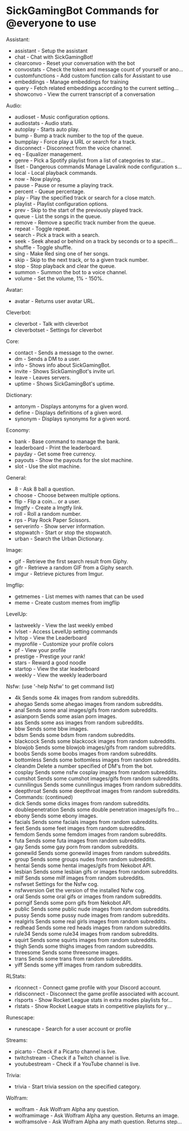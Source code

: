 # SickGamingBot Commands for @everyone to use

Assistant:
* assistant - Setup the assistant
* chat - Chat with SickGamingBot!
* clearconvo - Reset your conversation with the bot
* convostats - Check the token and message count of yourself or ano...
* customfunctions - Add custom function calls for Assistant to use
* embeddings - Manage embeddings for training
* query - Fetch related embeddings according to the current setting...
* showconvo - View the current transcript of a conversation

Audio:
* audioset - Music configuration options.
* audiostats - Audio stats.
* autoplay - Starts auto play.
* bump - Bump a track number to the top of the queue.
* bumpplay - Force play a URL or search for a track.
* disconnect - Disconnect from the voice channel.
* eq - Equalizer management.
* genre - Pick a Spotify playlist from a list of categories to star...
* llset - Dangerous commands Manage Lavalink node configuration s...
* local - Local playback commands.
* now - Now playing.
* pause - Pause or resume a playing track.
* percent - Queue percentage.
* play - Play the specified track or search for a close match.
* playlist - Playlist configuration options.
* prev - Skip to the start of the previously played track.
* queue - List the songs in the queue.
* remove - Remove a specific track number from the queue.
* repeat - Toggle repeat.
* search - Pick a track with a search.
* seek - Seek ahead or behind on a track by seconds or to a specifi...
* shuffle - Toggle shuffle.
* sing - Make Red sing one of her songs.
* skip - Skip to the next track, or to a given track number.
* stop - Stop playback and clear the queue.
* summon - Summon the bot to a voice channel.
* volume - Set the volume, 1% - 150%.

Avatar:
* avatar - Returns user avatar URL.

Cleverbot:
* cleverbot - Talk with cleverbot
* cleverbotset - Settings for cleverbot

Core:
* contact - Sends a message to the owner.
* dm - Sends a DM to a user.
* info - Shows info about SickGamingBot.
* invite - Shows SickGamingBot's invite url.
* leave - Leaves servers.
* uptime - Shows SickGamingBot's uptime.

Dictionary:
* antonym - Displays antonyms for a given word.
* define - Displays definitions of a given word.
* synonym - Displays synonyms for a given word.

Economy:
* bank - Base command to manage the bank.
* leaderboard - Print the leaderboard.
* payday - Get some free currency.
* payouts - Show the payouts for the slot machine.
* slot - Use the slot machine.

General:
* 8 - Ask 8 ball a question.
* choose - Choose between multiple options.
* flip - Flip a coin... or a user.
* lmgtfy - Create a lmgtfy link.
* roll - Roll a random number.
* rps - Play Rock Paper Scissors.
* serverinfo - Show server information.
* stopwatch - Start or stop the stopwatch.
* urban - Search the Urban Dictionary.

Image:
* gif - Retrieve the first search result from Giphy.
* gifr - Retrieve a random GIF from a Giphy search.
* imgur - Retrieve pictures from Imgur.

Imgflip:
* getmemes - List memes with names that can be used
* meme - Create custom memes from imgflip

LevelUp:
* lastweekly - View the last weekly embed
* lvlset - Access LevelUp setting commands
* lvltop - View the Leaderboard
* myprofile - Customize your profile colors
* pf - View your profile
* prestige - Prestige your rank!
* stars - Reward a good noodle
* startop - View the star leaderboard
* weekly - View the weekly leaderboard

Nsfw: (use '-help Nsfw' to get command list)
* 4k Sends some 4k images from random subreddits.
* ahegao Sends some ahegao images from random subreddits.
* anal Sends some anal images/gifs from random subreddits.
* asianporn Sends some asian porn images.
* ass Sends some ass images from random subreddits.
* bbw Sends some bbw images.
* bdsm Sends some bdsm from random subreddits.
* blackcock Sends some blackcock images from random subreddits.
* blowjob Sends some blowjob images/gifs from random subreddits.
* boobs Sends some boobs images from random subreddits.
* bottomless Sends some bottomless images from random subreddits.
* cleandm Delete a number specified of DM's from the bot.
* cosplay Sends some nsfw cosplay images from random subreddits.
* cumshot Sends some cumshot images/gifs from random subreddits.
* cunnilingus Sends some cunnilingus images from random subreddits.
* deepthroat Sends some deepthroat images from random subreddits.
* Commands: (continued)
* dick Sends some dicks images from random subreddits.
* doublepenetration Sends some double penetration images/gifs fro...
* ebony Sends some ebony images.
* facials Sends some facials images from random subreddits.
* feet Sends some feet images from random subreddits.
* femdom Sends some femdom images from random subreddits.
* futa Sends some futa images from random subreddits.
* gay Sends some gay porn from random subreddits.
* gonewild Sends some gonewild images from random subreddits.
* group Sends some groups nudes from random subreddits.
* hentai Sends some hentai images/gifs from Nekobot API.
* lesbian Sends some lesbian gifs or images from random subreddits.
* milf Sends some milf images from random subreddits.
* nsfwset Settings for the Nsfw cog.
* nsfwversion Get the version of the installed Nsfw cog.
* oral Sends some oral gifs or images from random subreddits.
* porngif Sends some porn gifs from Nekobot API.
* public Sends some public nude images from random subreddits.
* pussy Sends some pussy nude images from random subreddits.
* realgirls Sends some real girls images from random subreddits.
* redhead Sends some red heads images from random subreddits.
* rule34 Sends some rule34 images from random subreddits.
* squirt Sends some squirts images from random subreddits.
* thigh Sends some thighs images from random subreddits.
* threesome Sends some threesome images.
* trans Sends some trans from random subreddits.
* yiff Sends some yiff images from random subreddits.

RLStats:
* rlconnect - Connect game profile with your Discord account.
* rldisconnect - Disconnect the game profile associated with account.
* rlsports - Show Rocket League stats in extra modes playlists for...
* rlstats - Show Rocket League stats in competitive playlists for y...

Runescape:
* runescape - Search for a user account or profile

Streams:
* picarto - Check if a Picarto channel is live.
* twitchstream - Check if a Twitch channel is live.
* youtubestream - Check if a YouTube channel is live.

Trivia:
* trivia - Start trivia session on the specified category.

Wolfram:
* wolfram - Ask Wolfram Alpha any question.
* wolframimage - Ask Wolfram Alpha any question. Returns an image.
* wolframsolve - Ask Wolfram Alpha any math question. Returns step...